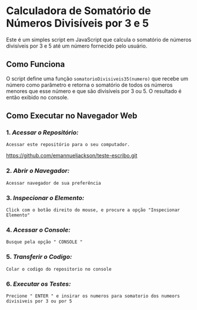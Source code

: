 # Calculadora de Somatório de Números Divisíveis por 3 e 5

Este é um simples script em JavaScript que calcula o somatório de números divisíveis por 3 e 5 até um número fornecido pelo usuário.

## Como Funciona

O script define uma função `somatorioDivisiveis35(numero)` que recebe um número como parâmetro e retorna o somatório de todos os números menores que esse número e que são divisíveis por 3 ou 5. O resultado é então exibido no console.

## Como Executar no Navegador Web

### 1. *Acessar o Repositório:*
    Acessar este repositório para o seu computador.

   https://github.com/emannueljackson/teste-escribo.git

### 2. *Abrir o Navegador:*
    Acessar navegador de sua preferência
   
### 3. *Inspecionar o Elemento:*
    Click com o botão direito do mouse, e procure a opção "Inspecionar Elemento"
   
### 4. *Acessar o Console:*
    Busque pela opção " CONSOLE "

### 5. *Transferir o Codigo:*
    Colar o codigo do repositorio no console

### 6. *Executar os Testes:*
    Precione " ENTER " e insirar os numeros para somatorio dos numeors divisiveis por 3 ou por 5




